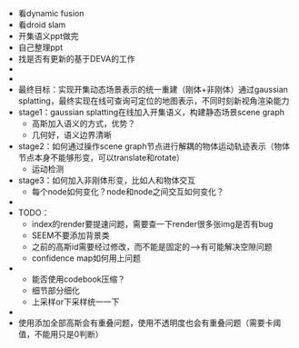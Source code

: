 - 看dynamic fusion
- 看droid slam
- 开集语义ppt做完
- 自己整理ppt
- 找是否有更新的基于DEVA的工作
-
-
- 最终目标：实现开集动态场景表示的统一重建（刚体+非刚体）通过gaussian splatting，最终实现在线可查询可定位的地图表示，不同时刻新视角渲染能力
- stage1：gaussian splatting在线加入开集语义，构建静态场景scene graph
	- 高斯加入语义的方式，优势？
	- 几何好，语义边界清晰
- stage2：如何通过操作scene graph节点进行解耦的物体运动轨迹表示（物体节点本身不能够形变，可以translate和rotate）
	- 运动检测
- stage3：如何加入非刚体形变，比如人和物体交互
	- 每个node如何变化？node和node之间交互如何变化？
-
- TODO：
	- index的render要提速问题，需要查一下render很多张img是否有bug
	- SEEM不要添加背景类
	- 之前的高斯id需要经过修改，而不能是固定的-->有可能解决空隙问题
	- confidence map如何用上问题
-
	- 能否使用codebook压缩？
	- 细节部分细化
	- 上采样or下采样统一一下
-
- 使用添加全部高斯会有重叠问题，使用不透明度也会有重叠问题（需要卡阈值，不能用只是0判断）